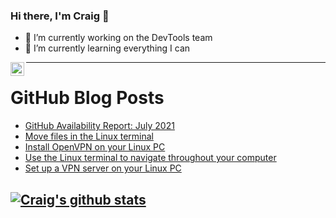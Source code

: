 ### Hi there, I'm Craig 👋

<!--
**CraigTeelFugro/CraigTeelFugro** is a ✨ _special_ ✨ repository because its `README.md` (this file) appears on your GitHub profile.

Here are some ideas to get you started:
-->

- 🔭 I’m currently working on the DevTools team
- 🌱 I’m currently learning everything I can

[<img align="left" alt="Craig Teel | LinkedIn" width="22px" src="https://cdn.jsdelivr.net/npm/simple-icons@v3/icons/linkedin.svg" />][linkedin]

---

# GitHub Blog Posts

<!-- BLOG-POST-LIST:START -->
- [GitHub Availability Report: July 2021](https://github.blog/2021-08-04-github-availability-report-july-2021/)
- [Move files in the Linux terminal](https://opensource.com/article/21/8/move-files-linux)
- [Install OpenVPN on your Linux PC](https://opensource.com/article/21/7/openvpn-router)
- [Use the Linux terminal to navigate throughout your computer](https://opensource.com/article/21/8/navigate-linux-directories)
- [Set up a VPN server on your Linux PC](https://opensource.com/article/21/8/openvpn-server-linux)
<!-- BLOG-POST-LIST:END -->

## [![Craig's github stats](https://github-readme-stats.vercel.app/api?username=craigteelfugro)](https://github.com/anuraghazra/github-readme-stats)


[linkedin]: https://linkedin.com/in/craig-teel-b8786771
